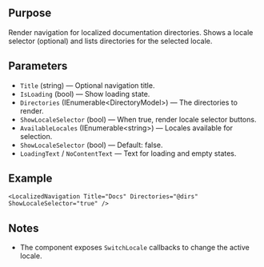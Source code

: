 Purpose
-------
Render navigation for localized documentation directories. Shows a locale selector (optional) and lists directories for the selected locale.

Parameters
----------
- `Title` (string) — Optional navigation title.
- `IsLoading` (bool) — Show loading state.
- `Directories` (IEnumerable&lt;DirectoryModel&gt;) — The directories to render.
- `ShowLocaleSelector` (bool) — When true, render locale selector buttons.
- `AvailableLocales` (IEnumerable&lt;string&gt;) — Locales available for selection.
- `ShowLocaleSelector` (bool) — Default: false.
- `LoadingText` / `NoContentText` — Text for loading and empty states.

Example
-------
```razor
<LocalizedNavigation Title="Docs" Directories="@dirs" ShowLocaleSelector="true" />
```

Notes
-----
- The component exposes `SwitchLocale` callbacks to change the active locale.
